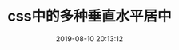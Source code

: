 ---
title: css中的多种垂直水平居中
date: 2019-08-10 20:13:12
tags: [Css]
categories: [Css]
description: css中的多种垂直水平居中
---